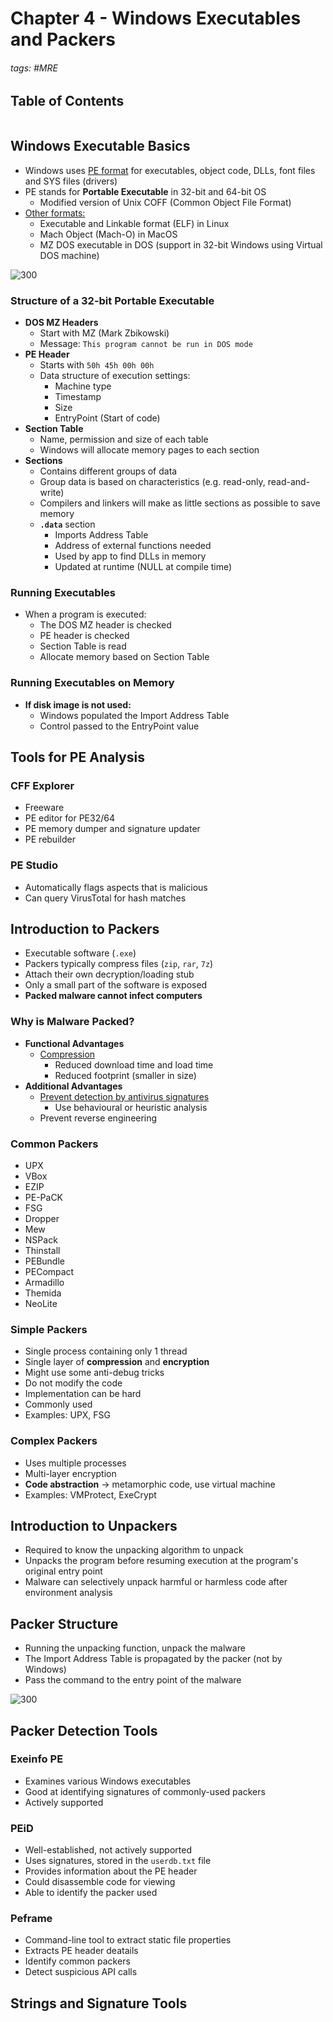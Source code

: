 # Chapter 4 - Windows Executables and Packers

###### tags: #MRE 

## Table of Contents
```toc
```

## Windows Executable Basics
- Windows uses <u>PE format</u> for executables, object code, DLLs, font files and SYS files (drivers)
- PE stands for **Portable Executable** in 32-bit and 64-bit OS
	- Modified version of Unix COFF (Common Object File Format)
- <u>Other formats:</u>
	- Executable and Linkable format (ELF) in Linux
	- Mach Object (Mach-O) in MacOS
	- MZ DOS executable in DOS (support in 32-bit Windows using Virtual DOS machine)

![300](https://i.imgur.com/3QwG061.png)

### Structure of a 32-bit Portable Executable
- **DOS MZ Headers** 
	- Start with MZ (Mark Zbikowski)
	- Message: `This program cannot be run in DOS mode`
- **PE Header**
	- Starts with `50h 45h 00h 00h`
	- Data structure of execution settings:
		- Machine type
		- Timestamp
		- Size
		- EntryPoint (Start of code)
- **Section Table**
	- Name, permission and size of each table
	- Windows will allocate memory pages to each section
- **Sections**
	- Contains different groups of data
	- Group data is based on characteristics (e.g. read-only, read-and-write)
	- Compilers and linkers will make as little sections as possible to save memory
	- **`.data`** section
		- Imports Address Table
		- Address of external functions needed
		- Used by app to find DLLs in memory
		- Updated at runtime (NULL at compile time)

### Running Executables
- When a program is executed:
	- The DOS MZ header is checked
	- PE header is checked
	- Section Table is read
	- Allocate memory based on Section Table

### Running Executables on Memory
- **If disk image is not used:**
	- Windows populated the Import Address Table
	- Control passed to the EntryPoint value

## Tools for PE Analysis

### CFF Explorer
- Freeware
- PE editor for PE32/64
- PE memory dumper and signature updater
- PE rebuilder

### PE Studio
- Automatically flags aspects that is malicious
- Can query VirusTotal for hash matches

## Introduction to Packers
- Executable software (`.exe`)
- Packers typically compress files (`zip`, `rar`, `7z`)
- Attach their own decryption/loading stub
- Only a small part of the software is exposed
- **Packed malware cannot infect computers**

### Why is Malware Packed?
- **Functional Advantages**
	- <u>Compression</u>
		- Reduced download time and load time
		- Reduced footprint (smaller in size)
- **Additional Advantages**
	- <u>Prevent detection by antivirus signatures</u>
		- Use behavioural or heuristic analysis
	- Prevent reverse engineering

### Common Packers
- UPX
- VBox
- EZIP
- PE-PaCK
- FSG
- Dropper
- Mew
- NSPack
- Thinstall
- PEBundle
- PECompact
- Armadillo
- Themida
- NeoLite

### Simple Packers
- Single process containing only 1 thread
- Single layer of **compression** and **encryption**
- Might use some anti-debug tricks
- Do not modify the code
- Implementation can be hard
- Commonly used
- Examples: UPX, FSG

### Complex Packers
- Uses multiple processes
- Multi-layer encryption
- **Code abstraction** -> metamorphic code, use virtual machine
- Examples: VMProtect, ExeCrypt

## Introduction to Unpackers
- Required to know the unpacking algorithm to unpack
- Unpacks the program before resuming execution at the program's original entry point
- Malware can selectively unpack harmful or harmless code after environment analysis

## Packer Structure
- Running the unpacking function, unpack the malware
- The Import Address Table is propagated by the packer (not by Windows)
- Pass the command to the entry point of the malware

![300](https://i.imgur.com/Lpz8YyB.png)

## Packer Detection Tools

### Exeinfo PE
- Examines various Windows executables
- Good at identifying signatures of commonly-used packers
- Actively supported

### PEiD
- Well-established, not actively supported
- Uses signatures, stored in the `userdb.txt` file
- Provides information about the PE header
- Could disassemble code for viewing
- Able to identify the packer used

### Peframe
- Command-line tool to extract static file properties
- Extracts PE header deatails
- Identify common packers
- Detect suspicious API calls

## Strings and Signature Tools